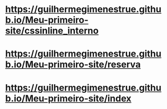  # https://guilhermegimenestrue.github.io/Meu-primeiro-site/cssinline_interno
 # https://guilhermegimenestrue.github.io/Meu-primeiro-site/reserva
 # https://guilhermegimenestrue.github.io/Meu-primeiro-site/index

